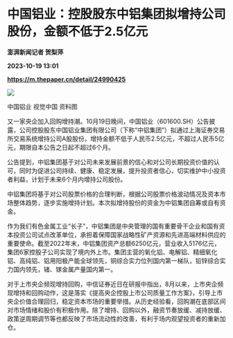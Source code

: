 # 中国铝业：控股股东中铝集团拟增持公司股份，金额不低于2.5亿元
**澎湃新闻记者 贺梨萍**

**2023-10-19 13:01**

**https://m.thepaper.cn/detail/24990425**

![](https://imagecloud.thepaper.cn/thepaper/image/274/794/893.jpg)

中国铝业 视觉中国 资料图

又一家央企加入回购增持潮。10月19日晚间，中国铝业（601600.SH）公告披露，公司控股股东中国铝业集团有限公司（下称“中铝集团”）拟通过上海证券交易所交易系统增持公司A股股份，增持金额不低于人民币2.5亿元，不超过人民币5亿元，期限自本公告之日起不超过6个月。

公告提到，中铝集团基于对公司未来发展前景的信心和对公司长期投资价值的认可，同时为促进公司持续、健康、稳定发展，提升投资者信心，切实维护中小投资者利益，计划于未来6个月内增持公司股份。

中铝集团将基于对公司股票价格的合理判断，根据公司股票价格波动情况及资本市场整体趋势，逐步实施增持计划。本次拟增持股份的资金为中铝集团自筹或自有资金。

作为我们有色金属工业“长子”，中铝集团是中央管理的国有重要骨干企业和国有资本投资公司试点改革单位，承担着保障国家战略性矿产资源和先进高端材料供应的重要使命。截至2022年末，中铝集团资产总额6250亿元，营业收入5176亿元，集团6家控股子公司实现了境内外上市。集团主营的氧化铝、电解铝、精细氧化铝、高纯铝、铝用阳极产能全球领先，铜综合实力位列国内第一梯队，铅锌综合实力国内领先，锗、镓金属产量国内第一。

对于上市央企频现增持回购，中信证券近日在研报中指出，8月以来，上市央企频现增持和回购动作，这是落实《提高央企控股上市公司质量工作方案》，引导上市央企价值合理回归，稳定资本市场的重要举措。从历史经验看，回购潮在底部区间对市场情绪和股价有积极作用。除了增持、回购以外，融资节奏放缓、减持放缓、政策逆周期调节等也都反映了市场流动性的改善，有利于场内观望投资者的重新加仓。